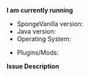 **I am currently running**
<!-- If you don't use the latest version, please tell us why. -->
- SpongeVanilla version: 
- Java version: 
- Operating System:

<!-- Please include ALL mods/plugins you had installed when your issue happened, you can get a list of 
        your mods and plugins by running "/sponge plugins" and/or "/sponge mods" -->
- Plugins/Mods:

<!-- Please include as much information as possible. For the description, assume we have no idea how 
        mods work, be as detailed as possible and include a step by step reproduction. It is recommended 
        you try to reproduce the issue you are having yourself with as few mods as possible. -->
**Issue Description**


<!-- Please provide a *full* server log (and crash-report if applicable).
        Go to https://gist.github.com/ and upload them there, then paste the resulting link here!
        Don't use hastebin/pastebin or other similar sites, as they have a history of quickly
        deleting files before we can look at them. -->
